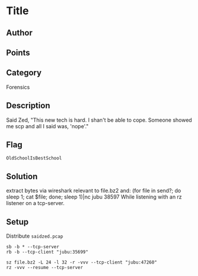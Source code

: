 # Title
## Author

## Points

## Category
Forensics
## Description
Said Zed,
"This new tech is hard.
I shan't be able to cope.
Someone showed me scp
and all I said was, 'nope'."
## Flag
`OldSchoolIsBestSchool`
## Solution
extract bytes via wireshark relevant to file.bz2 and:
(for file in send?; do sleep 1; cat $file; done; sleep 1)|nc jubu 38597
While listening with an rz listener on a tcp-server.
## Setup
Distribute `saidzed.pcap`
```
sb -b * --tcp-server
rb -b --tcp-client "jubu:35699"

sz file.bz2 -L 24 -l 32 -r -vvv --tcp-client "jubu:47260"
rz -vvv --resume --tcp-server
```